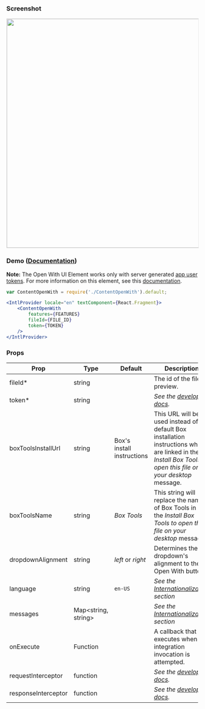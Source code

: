 ### Screenshot
<img src="https://cdn-images-1.medium.com/max/1600/1*dd2YfUFtbt9z6Lrv6hNF_g.gif" style="border: 1px solid #e8e8e8" width="600" />

### Demo ([Documentation](https://developer.box.com/docs/box-content-open-with))
**Note:** The Open With UI Element works only with server generated [app user tokens](https://developer.box.com/docs/work-with-users#section-creating-a-new-app-user-jwt-applications-only-).
For more information on this element, see this [documentation](https://developer.box.com/docs/box-content-open-with).

```jsx
var ContentOpenWith = require('./ContentOpenWith').default;

<IntlProvider locale="en" textComponent={React.Fragment}>
    <ContentOpenWith
        features={FEATURES}
        fileId={FILE_ID}
        token={TOKEN}
    />
</IntlProvider>
```

### Props
| Prop | Type | Default | Description |
| --- | --- | --- | --- |
| fileId* | string | | The id of the file to preview. |
| token* | string |  | *See the [developer docs](https://developer.box.com/docs/box-content-sidebar#section-options).* |
| boxToolsInstallUrl | string | Box's install instructions | This URL will be used instead of the default Box installation instructions which are linked in the _Install Box Tools to open this file on your desktop_ message. |
| boxToolsName | string | _Box Tools_ | This string will replace the name of Box Tools in the _Install Box Tools to open this file on your desktop_ message. |
| dropdownAlignment | string | _left_ or _right_ | Determines the dropdown's alignment to the Open With button. |
| language | string | `en-US` | *See the [Internationalization](../README.md#internationalization) section* |
| messages | Map<string, string> |  | *See the [Internationalization](../README.md#internationalization) section* |
| onExecute | Function | | A callback that executes when an integration invocation is attempted. |
| requestInterceptor | function | | *See the [developer docs](https://developer.box.com/docs/box-content-sidebar#section-options).* |
| responseInterceptor | function | | *See the [developer docs](https://developer.box.com/docs/box-content-sidebar#section-options).* |

